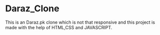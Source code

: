 # Daraz_Clone
This is an Daraz.pk clone which is not that responsive and this project is made with the help of HTML,CSS and JAVASCRIPT.
